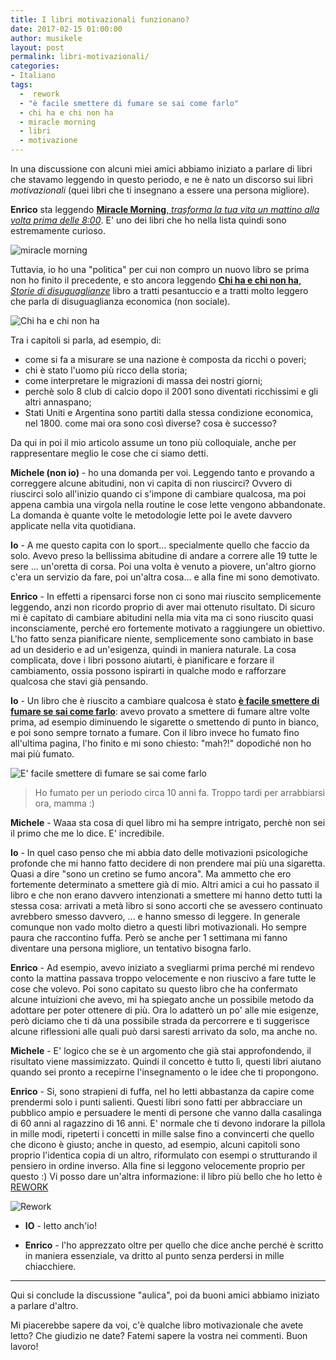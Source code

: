 ```yaml
---
title: I libri motivazionali funzionano?
date: 2017-02-15 01:00:00
author: musikele
layout: post
permalink: libri-motivazionali/
categories:
- Italiano
tags:
  -  rework
  - "è facile smettere di fumare se sai come farlo"
  - chi ha e chi non ha
  - miracle morning
  - libri
  - motivazione
---
```


In una discussione con alcuni miei amici abbiamo iniziato a parlare di libri che stavamo leggendo in questo periodo, e ne è nato un discorso sui libri *motivazionali* (quei libri che ti insegnano a essere una persona migliore).  

**Enrico** sta leggendo [**Miracle Morning**, *trasforma la tua vita un mattino alla volta prima delle 8:00*](http://amzn.to/2mKm1Ti). E' uno dei libri che ho nella lista quindi sono estremamente curioso.

![miracle morning]({{site.baseurl}}/images/miracle-morning.jpg)

Tuttavia, io ho una "politica" per cui non compro un nuovo libro se prima non ho finito il precedente, e sto ancora leggendo [**Chi ha e chi non ha**, *Storie di disuguaglianze*](http://amzn.to/2mK757I) libro a tratti pesantuccio e a tratti molto leggero che parla di disuguaglianza economica (non sociale). 

![Chi ha e chi non ha]({{site.baseurl}}/images/chi-ha-chi-non-ha.jpg)

Tra i capitoli si parla, ad esempio, di: 
- come si fa a misurare se una nazione è composta da ricchi o poveri; 
- chi è stato l'uomo più ricco della storia; 
- come interpretare le migrazioni di massa dei nostri giorni; 
- perchè solo 8 club di calcio dopo il 2001 sono diventati ricchissimi e gli altri annaspano; 
- Stati Uniti e Argentina sono partiti dalla stessa condizione economica, nel 1800. come mai ora sono così diverse? cosa è successo? 

Da qui in poi il mio articolo assume un tono più colloquiale, anche per rappresentare meglio le cose che ci siamo detti. 

**Michele (non io)** - ho una domanda per voi. Leggendo tanto e provando a correggere alcune abitudini, non vi capita di non riuscirci? Ovvero di riuscirci solo all'inizio quando ci s'impone di cambiare qualcosa, ma poi appena cambia una virgola nella routine le cose lette vengono abbandonate. La domanda è quante volte le metodologie lette poi le avete davvero applicate nella vita quotidiana.

**Io** - A me questo capita con lo sport... specialmente quello che faccio da solo. Avevo preso la bellissima abitudine di andare a correre alle 19 tutte le sere ... un'oretta di corsa. Poi una volta è venuto a piovere, un'altro giorno c'era un servizio da fare, poi un'altra cosa... e alla fine mi sono demotivato.

**Enrico** - In effetti a ripensarci forse non ci sono mai riuscito semplicemente leggendo, anzi non ricordo proprio di aver mai ottenuto risultato. Di sicuro mi è capitato di cambiare abitudini nella mia vita ma ci sono riuscito quasi inconsciamente, perché ero fortemente motivato a raggiungere un obiettivo. L'ho fatto senza pianificare niente, semplicemente sono cambiato in base ad un desiderio e ad un'esigenza, quindi in maniera naturale. La cosa complicata, dove i libri possono aiutarti, è pianificare e forzare il cambiamento, ossia possono ispirarti in qualche modo e rafforzare qualcosa che stavi già pensando.

**Io** - Un libro che è riuscito a cambiare qualcosa è stato [**è facile smettere di fumare se sai come farlo**](http://amzn.to/2mJYCkP): avevo provato a smettere di fumare altre volte prima, ad esempio diminuendo le sigarette o smettendo di punto in bianco, e poi sono sempre tornato a fumare. Con il libro invece ho fumato fino all'ultima pagina, l'ho finito e mi sono chiesto: "mah?!" dopodiché non ho mai più fumato.

![E' facile smettere di fumare se sai come farlo]({{site.baseurl}}/images/smettere-fumare.jpg)

> Ho fumato per un periodo circa 10 anni fa. Troppo tardi per arrabbiarsi ora, mamma :)

**Michele** - Waaa sta cosa di quel libro mi ha sempre intrigato, perchè non sei il primo che me lo dice. E' incredibile. 

**Io** - In quel caso penso che mi abbia dato delle motivazioni psicologiche profonde che mi hanno fatto decidere di non prendere mai più una sigaretta. Quasi a dire "sono un cretino se fumo ancora". Ma ammetto che ero fortemente determinato a smettere già di mio.
Altri amici a cui ho passato il libro e che non erano davvero intenzionati a smettere mi hanno detto tutti la stessa cosa: arrivati a metà libro si sono accorti che se avessero continuato avrebbero smesso davvero, ... e hanno smesso di leggere.
In generale comunque non vado molto dietro a questi libri motivazionali. Ho sempre paura che raccontino fuffa. Però se anche per 1 settimana mi fanno diventare una persona migliore, un tentativo bisogna farlo. 

**Enrico** - Ad esempio, avevo iniziato a svegliarmi prima perché mi rendevo conto la mattina passava troppo velocemente e non riuscivo a fare tutte le cose che volevo. Poi sono capitato su questo libro che ha confermato alcune intuizioni che avevo, mi ha spiegato anche un possibile metodo da adottare per poter ottenere di più. Ora lo adatterò un po' alle mie esigenze, però diciamo che ti dà una possibile strada da percorrere e ti suggerisce alcune riflessioni alle quali può darsi saresti arrivato da solo, ma anche no.

**Michele** - E' logico che se è un argomento che già stai approfondendo, il risultato viene massimizzato. Quindi il concetto è tutto lì, questi libri aiutano quando sei pronto a recepirne l'insegnamento o le idee che ti propongono. 

**Enrico** - Si, sono strapieni di fuffa, nel ho letti abbastanza da capire come prendermi solo i punti salienti. Questi libri sono fatti per abbracciare un pubblico ampio e persuadere le menti di persone che vanno dalla casalinga di 60 anni al ragazzino di 16 anni.
E' normale che ti devono indorare la pillola in mille modi, ripeterti i concetti in mille salse fino a convincerti che quello che dicono è giusto; anche in questo, ad esempio, alcuni capitoli sono proprio l'identica copia di un altro, riformulato con esempi o strutturando il pensiero in ordine inverso. Alla fine si leggono velocemente proprio per questo :) 
Vi posso dare un'altra informazione: il libro più bello che ho letto è [REWORK](https://michelenasti.com/2016/03/5-motivi-cui-rework-ti-cambiera-la-vita/) 

![Rework]({{site.baseurl}}/wp-content/uploads/2016/03/wp-1457508741600-2.jpg) 

- **IO** - letto anch'io! 

- **Enrico** - l'ho apprezzato oltre per quello che dice anche perché è scritto in maniera essenziale, va dritto al punto senza perdersi in mille chiacchiere. 

--- 

Qui si conclude la discussione "aulica", poi da buoni amici abbiamo iniziato a parlare d'altro. 

Mi piacerebbe sapere da voi, c'è qualche libro motivazionale che avete letto? Che giudizio ne date? Fatemi sapere la vostra nei commenti. Buon lavoro! 